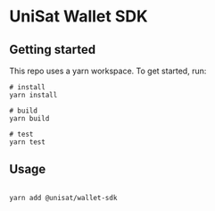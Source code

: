 # UniSat Wallet SDK

## Getting started

This repo uses a yarn workspace. To get started, run:

```shell
# install
yarn install

# build
yarn build

# test
yarn test
```

## Usage

```shell

yarn add @unisat/wallet-sdk

```
